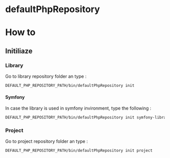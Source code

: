# defaultPhpRepository

# How to

## Initiliaze

### Library
Go to library repository folder an type : 
```bash
DEFAULT_PHP_REPOSITORY_PATH/bin/defaultPhpRepository init
```

#### Symfony
In case the library is used in symfony invironment, type the following : 
```bash
DEFAULT_PHP_REPOSITORY_PATH/bin/defaultPhpRepository init symfony-library
```

### Project
Go to project repository folder an type : 
```bash
DEFAULT_PHP_REPOSITORY_PATH/bin/defaultPhpRepository init project
```
